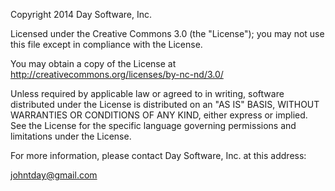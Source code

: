 Copyright 2014 Day Software, Inc.

Licensed under the Creative Commons 3.0 (the "License");
you may not use this file except in compliance with the License.

You may obtain a copy of the License at
<a href="http://creativecommons.org/licenses/by-nc-nd/3.0/" target="_blank">http://creativecommons.org/licenses/by-nc-nd/3.0/</a>

Unless required by applicable law or agreed to in writing, software
distributed under the License is distributed on an "AS IS" BASIS,
WITHOUT WARRANTIES OR CONDITIONS OF ANY KIND, either express or implied.
See the License for the specific language governing permissions and
limitations under the License.

For more information, please contact Day Software, Inc. at this
address:

<a href="mailto:johntday@gmail.com" target="_blank">johntday@gmail.com</a>
